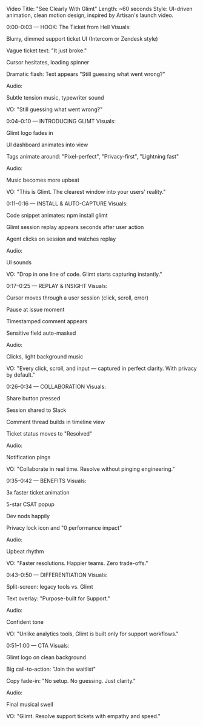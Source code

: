 Video Title: "See Clearly With Glimt"
Length: ~60 seconds
Style: UI-driven animation, clean motion design, inspired by Artisan's launch video.

0:00–0:03 — HOOK: The Ticket from Hell
Visuals:

Blurry, dimmed support ticket UI (Intercom or Zendesk style)

Vague ticket text: "It just broke."

Cursor hesitates, loading spinner

Dramatic flash: Text appears "Still guessing what went wrong?"

Audio:

Subtle tension music, typewriter sound

VO: "Still guessing what went wrong?"

0:04–0:10 — INTRODUCING GLIMT
Visuals:

Glimt logo fades in

UI dashboard animates into view

Tags animate around: "Pixel-perfect", "Privacy-first", "Lightning fast"

Audio:

Music becomes more upbeat

VO: "This is Glimt. The clearest window into your users' reality."

0:11–0:16 — INSTALL & AUTO-CAPTURE
Visuals:

Code snippet animates: npm install glimt

Glimt session replay appears seconds after user action

Agent clicks on session and watches replay

Audio:

UI sounds

VO: "Drop in one line of code. Glimt starts capturing instantly."

0:17–0:25 — REPLAY & INSIGHT
Visuals:

Cursor moves through a user session (click, scroll, error)

Pause at issue moment

Timestamped comment appears

Sensitive field auto-masked

Audio:

Clicks, light background music

VO: "Every click, scroll, and input — captured in perfect clarity. With privacy by default."

0:26–0:34 — COLLABORATION
Visuals:

Share button pressed

Session shared to Slack

Comment thread builds in timeline view

Ticket status moves to "Resolved"

Audio:

Notification pings

VO: "Collaborate in real time. Resolve without pinging engineering."

0:35–0:42 — BENEFITS
Visuals:

3x faster ticket animation

5-star CSAT popup

Dev nods happily

Privacy lock icon and "0 performance impact"

Audio:

Upbeat rhythm

VO: "Faster resolutions. Happier teams. Zero trade-offs."

0:43–0:50 — DIFFERENTIATION
Visuals:

Split-screen: legacy tools vs. Glimt

Text overlay: "Purpose-built for Support."

Audio:

Confident tone

VO: "Unlike analytics tools, Glimt is built only for support workflows."

0:51–1:00 — CTA
Visuals:

Glimt logo on clean background

Big call-to-action: "Join the waitlist"

Copy fade-in: "No setup. No guessing. Just clarity."

Audio:

Final musical swell

VO: "Glimt. Resolve support tickets with empathy and speed."